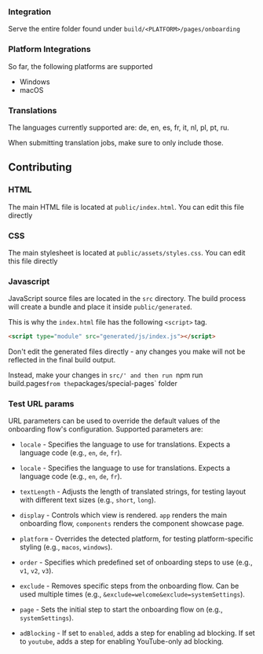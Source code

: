 ### Integration

Serve the entire folder found under `build/<PLATFORM>/pages/onboarding`

### Platform Integrations

So far, the following platforms are supported

- Windows
- macOS

### Translations

The languages currently supported are: de, en, es, fr, it, nl, pl, pt, ru.

When submitting translation jobs, make sure to only include those.

## Contributing

### HTML
The main HTML file is located at `public/index.html`. You can edit this file directly

### CSS
The main stylesheet is located at `public/assets/styles.css`. You can edit this file directly

### Javascript
JavaScript source files are located in the `src` directory. The build process will create a bundle and place it inside `public/generated`.

This is why the `index.html` file has the following `<script>` tag.

```html
<script type="module" src="generated/js/index.js"></script>
```

Don't edit the generated files directly - any changes you make will not be reflected in the final build output.

Instead, make your changes in `src/' and then run `npm run build.pages` from the `packages/special-pages` folder

### Test URL params

URL parameters can be used to override the default values of the onboarding flow's configuration. Supported parameters are:

-   `locale` - Specifies the language to use for translations. Expects a language code (e.g., `en`, `de`, `fr`).

- `locale` - Specifies the language to use for translations. Expects a language code (e.g., `en`, `de`, `fr`).
- `textLength` - Adjusts the length of translated strings, for testing layout with different text sizes (e.g., `short`, `long`).
- `display` - Controls which view is rendered. `app` renders the main onboarding flow, `components` renders the component showcase page.
- `platform` - Overrides the detected platform, for testing platform-specific styling (e.g., `macos`, `windows`).
- `order` - Specifies which predefined set of onboarding steps to use (e.g., `v1`, `v2`, `v3`).
- `exclude` - Removes specific steps from the onboarding flow. Can be used multiple times (e.g., `&exclude=welcome&exclude=systemSettings`).
- `page` - Sets the initial step to start the onboarding flow on (e.g., `systemSettings`).
- `adBlocking` - If set to `enabled`, adds a step for enabling ad blocking. If set to `youtube`, adds a step for enabling YouTube-only ad blocking.
